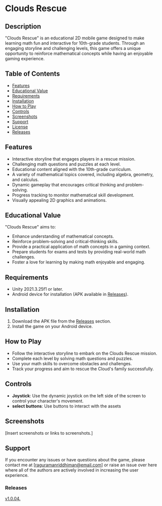 # Clouds Rescue 

## Description

"Clouds Rescue" is an educational 2D mobile game designed to make learning math fun and interactive for 10th-grade students. Through an engaging storyline and challenging levels, this game offers a unique opportunity to reinforce mathematical concepts while having an enjoyable gaming experience.

## Table of Contents

- [Features](#features)
- [Educational Value](#educational-value)
- [Requirements](#requirements)
- [Installation](#installation)
- [How to Play](#how-to-play)
- [Controls](#controls)
- [Screenshots](#screenshots)
- [Support](#support)
- [License](#license)
- [Releases](#releases)

## Features

- Interactive storyline that engages players in a rescue mission.
- Challenging math questions and puzzles at each level.
- Educational content aligned with the 10th-grade curriculum.
- A variety of mathematical topics covered, including algebra, geometry, and calculus.
- Dynamic gameplay that encourages critical thinking and problem-solving.
- Progress tracking to monitor mathematical skill development.
- Visually appealing 2D graphics and animations.

## Educational Value

"Clouds Rescue" aims to:

- Enhance understanding of mathematical concepts.
- Reinforce problem-solving and critical-thinking skills.
- Provide a practical application of math concepts in a gaming context.
- Prepare students for exams and tests by providing real-world math challenges.
- Foster a love for learning by making math enjoyable and engaging.

## Requirements

- Unity 2021.3.25f1 or later.
- Android device for installation (APK available in [Releases](#releases)).

## Installation

1. Download the APK file from the [Releases](#releases) section.
2. Install the game on your Android device.

## How to Play

- Follow the interactive storyline to embark on the Clouds Rescue mission.
- Complete each level by solving math questions and puzzles.
- Use your math skills to overcome obstacles and challenges.
- Track your progress and aim to rescue the Cloud's family successfully.

## Controls

- **Joystick**: Use the dynamic joystick on the left side of the screen to control your character's movement.
- **select buttons**: Use buttons to interact with the assets
  
## Screenshots

[Insert screenshots or links to screenshots.]

## Support

If you encounter any issues or have questions about the game, please contact me at [raguramanriddhiman@email.com] or raise an issue over here where all of the authors are actively involved in increasing the user experience.

### Releases

[v1.0.04.](https://github.com/RiddhimanRaguraman/CloudsRescue/releases/tag/v1.0.04)
